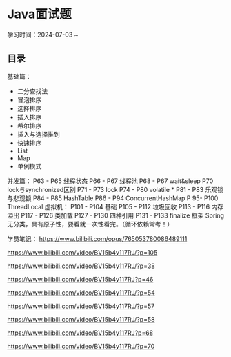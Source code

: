 # Java面试题

学习时间：2024-07-03 ~

## 目录

基础篇： 
- 二分查找法
- 冒泡排序
- 选择排序
- 插入排序
- 希尔排序
- 插入与选择推到
- 快速排序
- List
- Map
- 单例模式

并发篇：
P63 - P65 线程状态
P66 - P67 线程池
P68 - P67 wait&sleep
P70 lock与synchronized区别
P71 - P73 lock
P74 - P80 volatile *
P81 - P83 乐观锁与悲观锁
P84 - P85 HashTable
P86 - P94 ConcurrentHashMap
P 95- P100 ThreadLocal
虚拟机：
P101 - P104 基础
P105 - P112 垃圾回收
P113 - P116 内存溢出
P117 - P126 类加载
P127 - P130 四种引用
P131 - P133 finalize
框架 Spring 无分类，具有原子性，要看就一次性看完。（循环依赖常考！）

学员笔记：
https://www.bilibili.com/opus/765053780086489111

https://www.bilibili.com/video/BV15b4y117RJ/?p=105

https://www.bilibili.com/video/BV15b4y117RJ/?p=38

https://www.bilibili.com/video/BV15b4y117RJ?p=46

https://www.bilibili.com/video/BV15b4y117RJ/?p=54

https://www.bilibili.com/video/BV15b4y117RJ/?p=57

https://www.bilibili.com/video/BV15b4y117RJ/?p=58

https://www.bilibili.com/video/BV15b4y117RJ?p=68

https://www.bilibili.com/video/BV15b4y117RJ/?p=70